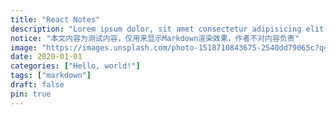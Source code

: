 ```yaml
---
title: "React Notes"
description: "Lorem ipsum dolor, sit amet consectetur adipisicing elit. Nostrum, hic ipsum! Qui dicta debitis aliquid quo molestias explicabo iure!"
notice: "本文内容为测试内容，仅用来显示Markdown渲染效果，作者不对内容负责"
image: "https://images.unsplash.com/photo-1518710843675-2540dd79065c?q=80&w=3387&auto=format&fit=crop&ixlib=rb-4.0.3&ixid=M3wxMjA3fDB8MHxwaG90by1wYWdlfHx8fGVufDB8fHx8fA%3D%3D"
date: 2020-01-01
categories: ["Hello, world!"]
tags: ["markdown"]
draft: false
pin: true
---
```

